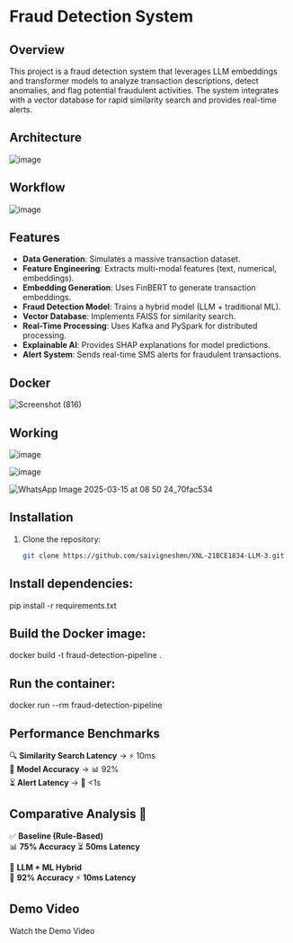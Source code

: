 # Fraud Detection System

## Overview
This project is a fraud detection system that leverages LLM embeddings and transformer models to analyze transaction descriptions, detect anomalies, and flag potential fraudulent activities. The system integrates with a vector database for rapid similarity search and provides real-time alerts.

## Architecture

![image](https://github.com/user-attachments/assets/0484d84f-3b33-4b99-b0a3-90ee0c3e839d)

## Workflow

![image](https://github.com/user-attachments/assets/824179ad-3e82-4b75-9b91-62bc1ed8f67c)


## Features
- **Data Generation**: Simulates a massive transaction dataset.
- **Feature Engineering**: Extracts multi-modal features (text, numerical, embeddings).
- **Embedding Generation**: Uses FinBERT to generate transaction embeddings.
- **Fraud Detection Model**: Trains a hybrid model (LLM + traditional ML).
- **Vector Database**: Implements FAISS for similarity search.
- **Real-Time Processing**: Uses Kafka and PySpark for distributed processing.
- **Explainable AI**: Provides SHAP explanations for model predictions.
- **Alert System**: Sends real-time SMS alerts for fraudulent transactions.

## Docker 
![Screenshot (816)](https://github.com/user-attachments/assets/c60189fb-2ddd-4a32-a147-14ad11f3e7ca)

## Working

![image](https://github.com/user-attachments/assets/cab7c37a-4a1a-4fea-bc93-e040db06e8f9)

![image](https://github.com/user-attachments/assets/0a086345-a932-47f1-aa98-107c33c8bf67)

![WhatsApp Image 2025-03-15 at 08 50 24_70fac534](https://github.com/user-attachments/assets/06bbfcb8-2677-4de8-b1a3-3e25fb2c6c4c)

## Installation
1. Clone the repository:
   ```bash
   git clone https://github.com/saivigneshmn/XNL-21BCE1834-LLM-3.git

## Install dependencies:
pip install -r requirements.txt

## Build the Docker image:
docker build -t fraud-detection-pipeline .

## Run the container:
docker run --rm fraud-detection-pipeline

## Performance Benchmarks
🔍 **Similarity Search Latency** → ⚡ 10ms  
🎯 **Model Accuracy** → 📊 92%  
⏳ **Alert Latency** → 🚨 <1s  


## Comparative Analysis 🚀

✅ **Baseline (Rule-Based)**  
📊 **75% Accuracy** ⏳ **50ms Latency**  

🤖 **LLM + ML Hybrid**  
🎯 **92% Accuracy** ⚡ **10ms Latency**  


## Demo Video
Watch the Demo Video
